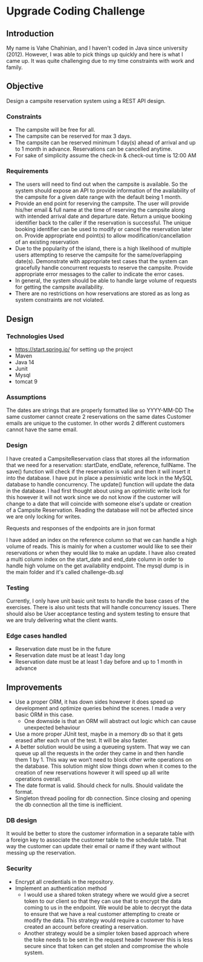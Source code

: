 # Upgrade Coding Challenge

## Introduction
My name is Vahe Chahinian, and I haven't coded in Java since university (2012). However, I was able to pick things up quickly and here is what I came up. It was quite challenging due to my time constraints with work and family.

## Objective
Design a campsite reservation system using a REST API design.

### Constraints
* The campsite will be free for all.
* The campsite can be reserved for max 3 days.
* The campsite can be reserved minimum 1 day(s) ahead of arrival and up to 1 month in advance. Reservations can be cancelled anytime.
* For sake of simplicity assume the check-in & check-out time is 12:00 AM

### Requirements
* The users will need to find out when the campsite is available. So the system should expose an API to provide information of the availability of the campsite for a given date range with the default being 1 month.
* Provide an end point for reserving the campsite. The user will provide his/her email & full name at the time of reserving the campsite along with intended arrival date and departure date. Return a unique booking identifier back to the caller if the reservation is successful. The unique booking identifier can be used to modify or cancel the reservation later on. Provide appropriate end point(s) to allow modification/cancellation of an existing reservation
* Due to the popularity of the island, there is a high likelihood of multiple users attempting to reserve the campsite for the same/overlapping date(s). Demonstrate with appropriate test cases that the system can gracefully handle concurrent requests to reserve the campsite. Provide appropriate error messages to the caller to indicate the error cases.
* In general, the system should be able to handle large volume of requests for getting the campsite availability.
* There are no restrictions on how reservations are stored as as long as system constraints are not violated.

## Design
### Technologies Used
* https://start.spring.io/ for setting up the project
* Maven
* Java 14
* Junit
* Mysql
* tomcat 9

### Assumptions
The dates are strings that are properly formatted like so YYYY-MM-DD
The same customer cannot create 2 reservations on the same dates
Customer emails are unique to the customer. In other words 2 different customers cannot have the same email.

### Design
I have created a CampsiteReservation class that stores all the information that we need for a reservation: startDate, endDate, reference, fullName.
The save() function will check if the reservation is valid and then it will insert it into the database. I have put in place a pessimistic write lock in the MySQL database to handle concurrency.
The update() function will update the data in the database. I had first thought about using an optimistic write lock for this however it will not work since we do not know if the customer will change to a date that will coincide with someone else's update or creation of a Campsite Reservation. 
Reading the database will not be affected since we are only locking for writes.

Requests and responses of the endpoints are in json format

I have added an index on the reference column so that we can handle a high volume of reads. This is mainly for when a customer would like to see their reservations or when they would like to make an update.
I have also created a multi column index on the start_date and end_date column in order to handle high volume on the get availability endpoint.
The mysql dump is in the main folder and it's called challenge-db.sql
### Testing
Currently, I only have unit basic unit tests to handle the base cases of the exercises. There is also unit tests that will handle concurrency issues.
There should also be User acceptance testing and system testing to ensure that we are truly delivering what the client wants.

### Edge cases handled
* Reservation date must be in the future
* Reservation date must be at least 1 day long
* Reservation date must be at least 1 day before and up to 1 month in advance


## Improvements

* Use a proper ORM, it has down sides however it does speed up development and optimize queries behind the scenes. I made a very basic ORM in this case. 
    * One downside is that an ORM will abstract out logic which can cause unexpected behaviour 
* Use a more proper JUnit test, maybe in a memory db so that it gets erased after each run of the test. It will be also faster.
* A better solution would be using a queueing system. That way we can queue up all the requests in the order they came in and then handle them 1 by 1. This way we won’t need to block other write operations on the database. This solution might slow things down when it comes to the creation of new reservations however it will speed up all write operations overall.
* The date format is valid. Should check for nulls. Should validate the format.
* Singleton thread pooling for db connection. Since closing and opening the db connection all the time is inefficient.

### DB design
It would be better to store the customer information in a separate table with a foreign key to associate the customer table to the schedule table. That way the customer can update their email or name if they want without messing up the reservation.

### Security

* Encrypt all credentials in the repository.
* Implement an authentication method
    * I would use a shared token strategy where we would give a secret token to our client so that they can use that to encrypt the data coming to us in the endpoint. We would be able to decrypt the data to ensure that we have a real customer attempting to create or modify the data. This strategy would require a customer to have created an account before creating a reservation.
    * Another strategy would be a simpler token based approach where the toke needs to be sent in the request header however this is less secure since that token can get stolen and compromise the whole system.